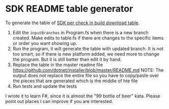 ﻿# SDK README table generator

To generate the table of [SDK per check in build download table](https://github.com/dotnet/installer).

1. Edit the `inputBranches` in Program.fs when there is a new branch created. Make edits to table.fs if there are changes to the specific items or order you want showing up.
2. Run the program, it will generate the table with updated branch. It is not too smart, so if there is new platform added, we need more to change the program. But it is still better than edit it by hand.
3. Replace the table in the master readme file https://github.com/dotnet/installer/blob/master/README.md
    NOTE: The output does not replace the entire file so you have to copy/paste over the pieces that are generated which is the middle of hte file
4. Run tests and update the tests

I wrote it to learn F#, since it is almost the "99 bottle of beer" kata. Please point out places I can improve if you are interested.
